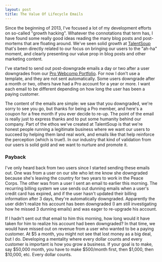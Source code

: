 ```yaml
---
layout: post
title: The Value Of Lifecycle Emails
---
```

<p>Since the beginning of 2013, I've focused a lot of my development efforts on so-called "growth hacking".  Whatever the connotations that term has, I have found some really good ideas reading the many blog posts and post-mortems that are floating around.  We've seen solid growth at <a href="https://talentsoup.com">TalentSoup</a> that's been directly related to our focus on bringing our users to the "ah-ha" moment, and clearly presenting our value prop in blog posts and other marketing content.</p>

<p>I've started to send out post-downgrade emails a day or two after a user downgrades from our <a href="https://talentsoup.com/talent_home#pricing-fee-example">Pro Webcomp Portfolio</a>.  For now I don't use a template, and they are not sent automatically.  Some users downgrade after a month or two, others have had a Pro account for a year or more.  I want each email to be different depending on how long the user has been a paying customer.</p>

<p>The content of the emails are simple: we saw that you downgraded, we're sorry to see you go, but thanks for being a Pro member, and here's a coupon for a free month if you ever decide to re-up.  The point of the email is really just to express thanks and to put some humanity behind our company.  Part of the ethos we've created at TalentSoup is that we're honest people running a legitimate business where we want our users to succeed by helping them land real work, and emails like that help reinforce the perception (which is true!).  In our industry that kind of validation from our users is solid gold and we want to nurture and promote it.</p>

<h3>Payback</h3>
<p>I've only heard back from two users since I started sending these emails out.  One was from a user on our site who let me know she downgraded because she's leaving the country for two years to work in the Peace Corps.  The other was from a user I sent an email to earlier this morning.  The recurring billing system we use sends out dunning emails when a user's credit card has expired, and if the user hasn't updated their billing information after 3 days, they're automatically downgraded. Apparently the user didn't realize his account has been downgraded (I am still investigating how he missed 3 dunning emails) and was eager to re-upgrade his account.</p>

<p>If I hadn't sent out that email to him this morning, how long would it have taken for him to realize his account had been downgraded?  In that time, we would have missed out on revenue from a user who wanted to be a paying customer.  At $5 a month, you might not see that lost money as a big deal, but I do.  Developing a mentality where every dollar counts and every customer is important is how you grow a business.  If your goal is to make, say $50,000 month, you have to make $500/month first, then $1,000, then $10,000, etc. Every dollar counts.</p>
